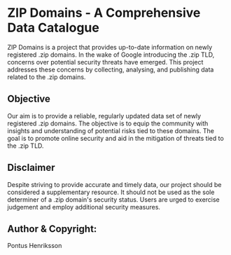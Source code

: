 # ZIP Domains - A Comprehensive Data Catalogue

ZIP Domains is a project that provides up-to-date information on newly registered .zip domains. In the wake of Google introducing the .zip TLD, concerns over potential security threats have emerged. This project addresses these concerns by collecting, analysing, and publishing data related to the .zip domains.

## Objective

Our aim is to provide a reliable, regularly updated data set of newly registered .zip domains. The objective is to equip the community with insights and understanding of potential risks tied to these domains. The goal is to promote online security and aid in the mitigation of threats tied to the .zip TLD.

## Disclaimer

Despite striving to provide accurate and timely data, our project should be considered a supplementary resource. It should not be used as the sole determiner of a .zip domain's security status. Users are urged to exercise judgement and employ additional security measures.

## Author & Copyright:

Pontus Henriksson
